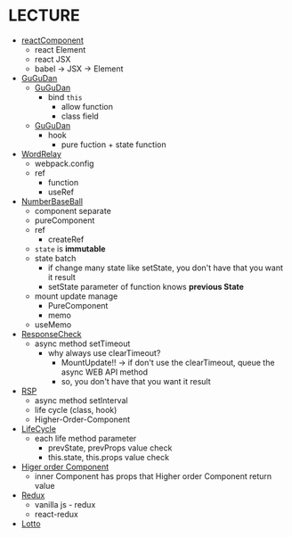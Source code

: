 # LECTURE

- [reactComponent](reactComponent.html)
  - react Element
  - react JSX
  - babel -> JSX -> Element
- [GuGuDan](./GuGuDan)
  - [GuGuDan](./GuGuDan/GuGuDan.html)
    - bind `this`
      - allow function
      - class field
  - [GuGuDan](./GuGuDan/GuGuDan_hooks.html)
    - hook
      - pure fuction + state function
- [WordRelay](./WordRelay)
  - webpack.config
  - ref
    - function
    - useRef
- [NumberBaseBall](./NumberBaseBall)
  - component separate
  - pureComponent
  - ref
    - createRef
  -  `state` is **immutable**
  - state batch
    - if change many state like setState, you don't have that you want it result
    - setState parameter of function knows **previous State**
  - mount update manage 
    - PureComponent
    - memo
  - useMemo
- [ResponseCheck](./ResponseCheck)
  - async method setTimeout
    - why always use clearTimeout?
      - MountUpdate!! -> if don't use the clearTimeout, queue the async WEB API method
      - so, you don't have that you want it result
- [RSP](./RSP)
  - async method setInterval 
  - life cycle (class, hook)
  - Higher-Order-Component
- [LifeCycle](./LifeCycle)
  - each life method parameter
    - prevState, prevProps value check
    - this.state, this.props value check
- [Higer order Component](./Higher%20order%20Component)
  - inner Component has props that Higher order Component return value
- [Redux](./Redux)
  - vanilla js - redux
  - react-redux
- [Lotto](./Lotto)